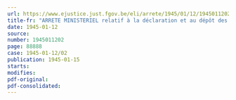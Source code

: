 ```yaml
---
url: https://www.ejustice.just.fgov.be/eli/arrete/1945/01/12/1945011202/justel
title-fr: "ARRETE MINISTERIEL relatif à la déclaration et au dépôt des billets de banque belges détenus par des personnes physiques ou morales résidant ou établies en territoire français"
date: 1945-01-12
source:
number: 1945011202
page: 88888
case: 1945-01-12/02
publication: 1945-01-15
starts:
modifies:
pdf-original:
pdf-consolidated:
---
```


